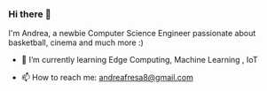 ### Hi there 👋
I'm Andrea, a newbie Computer Science Engineer passionate about basketball, cinema and much more :) 

- 🌱 I’m currently learning Edge Computing, Machine Learning , IoT

- 📫 How to reach me: andreafresa8@gmail.com
